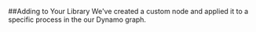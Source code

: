##Adding to Your Library
We've created a custom node and applied it to a specific process in the our Dynamo graph.